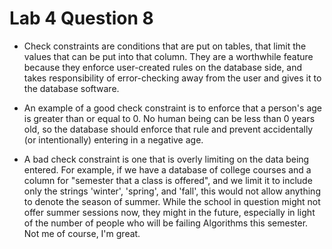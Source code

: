 Lab 4 Question 8
================

* Check constraints are conditions that are put on tables, that limit the values that can be put into that column. They are a worthwhile feature because they enforce user-created rules on the database side, and takes responsibility of error-checking away from the user and gives it to the database software.

* An example of a good check constraint is to enforce that a person's age is greater than or equal to 0. No human being can be less than 0 years old, so the database should enforce that rule and prevent accidentally (or intentionally) entering in a negative age.

* A bad check constraint is one that is overly limiting on the data being entered. For example, if we have a database of college courses and a column for "semester that a class is offered", and we limit it to include only the strings 'winter', 'spring', and 'fall', this would not allow anything to denote the season of summer. While the school in question might not offer summer sessions now, they might in the future, especially in light of the number of people who will be failing Algorithms this semester. Not me of course, I'm great.